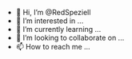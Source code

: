 - 👋 Hi, I’m @RedSpeziell
- 👀 I’m interested in ...
- 🌱 I’m currently learning ...
- 💞️ I’m looking to collaborate on ...
- 📫 How to reach me ...

<!---
RedSpeziell/RedSpeziell is a ✨ special ✨ repository because its `README.md` (this file) appears on your GitHub profile.
You can click the Preview link to take a look at your changes.
--->
